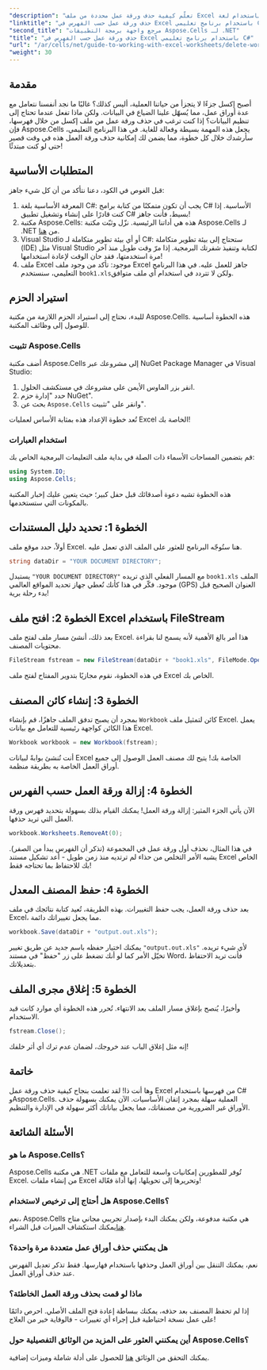 ```yaml
---
"description": "تعلّم كيفية حذف ورقة عمل محددة من ملف Excel بكفاءة من خلال فهرسها باستخدام لغة C# ومكتبة Aspose.Cells. اتبع هذا الشرح السهل خطوة بخطوة."
"linktitle": "حذف ورقة عمل حسب الفهرس في Excel باستخدام برنامج تعليمي C#"
"second_title": "مرجع واجهة برمجة التطبيقات Aspose.Cells لـ .NET"
"title": "حذف ورقة عمل حسب الفهرس في Excel باستخدام برنامج تعليمي C#"
"url": "/ar/cells/net/guide-to-working-with-excel-worksheets/delete-worksheet-by-index-excel-csharp-tutorial/"
"weight": 30
---
```


## مقدمة

أصبح إكسل جزءًا لا يتجزأ من حياتنا العملية، أليس كذلك؟ غالبًا ما نجد أنفسنا نتعامل مع عدة أوراق عمل، مما يُسهّل علينا الضياع في البيانات. ولكن ماذا تفعل عندما تحتاج إلى تنظيم البيانات؟ إذا كنت ترغب في حذف ورقة عمل من ملف إكسل من خلال فهرسها، فإن Aspose.Cells يجعل هذه المهمة بسيطة وفعالة للغاية. في هذا البرنامج التعليمي، سأرشدك خلال كل خطوة، مما يضمن لك إمكانية حذف ورقة العمل هذه في وقت قصير حتى لو كنت مبتدئًا!

## المتطلبات الأساسية

قبل الغوص في الكود، دعنا نتأكد من أن كل شيء جاهز:

1. المعرفة الأساسية بلغة C#: يجب أن تكون متمكنًا من كتابة برامج C# الأساسية. إذا كنت قادرًا على إنشاء وتشغيل تطبيق C# بسيط، فأنت جاهز!
2. مكتبة Aspose.Cells: هذه هي أداتنا الرئيسية. نزّل وثبّت مكتبة Aspose.Cells لـ .NET من [هنا](https://releases.aspose.com/cells/net/).
3. Visual Studio أو أي بيئة تطوير متكاملة لـ C#: ستحتاج إلى بيئة تطوير متكاملة (IDE) مثل Visual Studio لكتابة وتنفيذ شفرتك البرمجية. إذا مرّ وقت طويل منذ آخر مرة استخدمتها، فقد حان الوقت لإعادة استخدامها!
4. ملف Excel موجود: تأكد من وجود ملف Excel جاهز للعمل عليه. في هذا البرنامج التعليمي، سنستخدم `book1.xls`ولكن لا تتردد في استخدام أي ملف متوافق.

## استيراد الحزم

للبدء، نحتاج إلى استيراد الحزم اللازمة من مكتبة Aspose.Cells. هذه الخطوة أساسية للوصول إلى وظائف المكتبة.

### تثبيت Aspose.Cells

أضف مكتبة Aspose.Cells إلى مشروعك عبر NuGet Package Manager في Visual Studio:

1. انقر بزر الماوس الأيمن على مشروعك في مستكشف الحلول.
2. حدد "إدارة حزم NuGet".
3. بحث عن `Aspose.Cells` وانقر على "تثبيت".

تُعد خطوة الإعداد هذه بمثابة الأساس لعمليات Excel الخاصة بك!

### استخدام العبارات

قم بتضمين المساحات الأسماء ذات الصلة في بداية ملف التعليمات البرمجية الخاص بك:

```csharp
using System.IO;
using Aspose.Cells;
```

هذه الخطوة تشبه دعوة أصدقائك قبل حفل كبير؛ حيث يتعين عليك إخبار المكتبة بالمكونات التي ستستخدمها.

## الخطوة 1: تحديد دليل المستندات

أولاً، حدد موقع ملف Excel. هنا ستُوجّه البرنامج للعثور على الملف الذي تعمل عليه.

```csharp
string dataDir = "YOUR DOCUMENT DIRECTORY";
```

يستبدل `"YOUR DOCUMENT DIRECTORY"` مع المسار الفعلي الذي تريده `book1.xls` الملف موجود. فكّر في هذا كأنك تُعطي جهاز تحديد المواقع العالمي (GPS) العنوان الصحيح قبل بدء رحلة برية!

## الخطوة 2: افتح ملف Excel باستخدام FileStream

بعد ذلك، أنشئ مسار ملف لفتح ملف Excel. هذا أمر بالغ الأهمية لأنه يسمح لنا بقراءة محتويات المصنف.

```csharp
FileStream fstream = new FileStream(dataDir + "book1.xls", FileMode.Open);
```

في هذه الخطوة، نقوم مجازيًا بتدوير المفتاح لفتح ملف Excel الخاص بك.

## الخطوة 3: إنشاء كائن المصنف

بمجرد أن يصبح تدفق الملف جاهزًا، قم بإنشاء `Workbook` كائن لتمثيل ملف Excel. يعمل هذا الكائن كواجهة رئيسية للتعامل مع بيانات Excel.

```csharp
Workbook workbook = new Workbook(fstream);
```

أنت تُنشئ بوابةً لبيانات Excel الخاصة بك! يتيح لك مصنف العمل الوصول إلى جميع أوراق العمل الخاصة به بطريقة منظمة.

## الخطوة 4: إزالة ورقة العمل حسب الفهرس

الآن يأتي الجزء المثير: إزالة ورقة العمل! يمكنك القيام بذلك بسهولة بتحديد فهرس ورقة العمل التي تريد حذفها. 

```csharp
workbook.Worksheets.RemoveAt(0);
```

في هذا المثال، نحذف أول ورقة عمل في المجموعة (تذكر أن الفهرس يبدأ من الصفر). يشبه الأمر التخلص من حذاء لم ترتديه منذ زمن طويل - أعد تشكيل مستند Excel الخاص بك للاحتفاظ بما تحتاجه فقط!

## الخطوة 4: حفظ المصنف المعدل

بعد حذف ورقة العمل، يجب حفظ التغييرات. بهذه الطريقة، تُعيد كتابة نتائجك في ملف Excel، مما يجعل تغييراتك دائمة.

```csharp
workbook.Save(dataDir + "output.out.xls");
```

يمكنك اختيار حفظه باسم جديد عن طريق تغيير `"output.out.xls"` لأي شيء تريده. تخيّل الأمر كما لو أنك تضغط على زر "حفظ" في مستند Word، فأنت تريد الاحتفاظ بتعديلاتك.

## الخطوة 5: إغلاق مجرى الملف

وأخيرًا، يُنصح بإغلاق مسار الملف بعد الانتهاء. تُحرر هذه الخطوة أي موارد كانت قيد الاستخدام.

```csharp
fstream.Close();
```

إنه مثل إغلاق الباب عند خروجك، لضمان عدم ترك أي أثر خلفك!

## خاتمة

وها أنت ذا! لقد تعلمت بنجاح كيفية حذف ورقة عمل Excel من فهرسها باستخدام C# وAspose.Cells. العملية سهلة بمجرد إتقان الأساسيات. الآن يمكنك بسهولة حذف الأوراق غير الضرورية من مصنفاتك، مما يجعل بياناتك أكثر سهولة في الإدارة والتنظيم.

## الأسئلة الشائعة

### ما هو Aspose.Cells؟
Aspose.Cells هي مكتبة .NET تُوفر للمطورين إمكانيات واسعة للتعامل مع ملفات Excel. من إنشاء ملفات Excel وتحريرها إلى تحويلها، إنها أداة فعّالة!

### هل أحتاج إلى ترخيص لاستخدام Aspose.Cells؟
نعم، Aspose.Cells هي مكتبة مدفوعة، ولكن يمكنك البدء بإصدار تجريبي مجاني متاح [هنا](https://releases.aspose.com/)يمكنك استكشاف الميزات قبل الشراء.

### هل يمكنني حذف أوراق عمل متعددة مرة واحدة؟
نعم، يمكنك التنقل بين أوراق العمل وحذفها باستخدام فهارسها. فقط تذكر تعديل الفهرس عند حذف أوراق العمل.

### ماذا لو قمت بحذف ورقة العمل الخاطئة؟
إذا لم تحفظ المصنف بعد حذفه، يمكنك ببساطة إعادة فتح الملف الأصلي. احرص دائمًا على عمل نسخة احتياطية قبل إجراء أي تغييرات - فالوقاية خير من العلاج!

### أين يمكنني العثور على المزيد من الوثائق التفصيلية حول Aspose.Cells؟
يمكنك التحقق من الوثائق [هنا](https://reference.aspose.com/cells/net/) للحصول على أدلة شاملة وميزات إضافية.